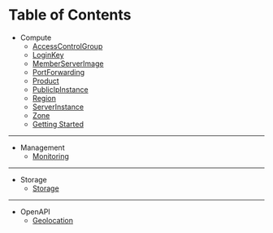 # Table of Contents

* Compute
  * [AccessControlGroup](./compute/accesscontrolgroup/accesscontrolgroup-01.md)
  * [LoginKey](./compute/loginkey/loginkey-01.md)
  * [MemberServerImage](./compute/memberserverimage/memberserverimage-01.md)
  * [PortForwarding](./compute/portforwarding/port-01.md)
  * [Product](./compute/product/product-01.md)
  * [PublicIpInstance](./compute/publicipinstance/publicipinstance-01.md)
  * [Region](./compute/region/region-01.md)
  * [ServerInstance](./compute/serverinstance/serverinstance-01.md)
  * [Zone](./compute/zone/zone-01.md)
  * [Getting Started](./compute/getting-started-compute/getting-compute-01.md)
---
* Management
  * [Monitoring](./management/monitoring-01.md)  
---
* Storage
  * [Storage](./storage/storage-01.md)
---  
* OpenAPI
  * [Geolocation](./openapi/geolocation/geo-01.md)